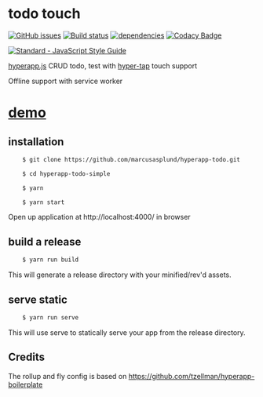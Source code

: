# todo touch
[![GitHub issues](https://img.shields.io/github/issues/marcusasplund/hyperapp-todo.svg)](https://github.com/marcusasplund/hyperapp-todo/issues)
[![Build status](https://travis-ci.org/marcusasplund/hyperapp-todo.svg?branch=master)](https://travis-ci.org/marcusasplund/hyperapp-todo)
[![dependencies](https://david-dm.org/marcusasplund/hyperapp-todo.svg)](https://david-dm.org/marcusasplund/hyperapp-todo)
[![Codacy Badge](https://api.codacy.com/project/badge/Grade/4a4f8aba60a64a50b7075f438c6a46e6)](https://www.codacy.com/app/marcusasplund/hyperapp-todo?utm_source=github.com&amp;utm_medium=referral&amp;utm_content=marcusasplund/hyperapp-todo&amp;utm_campaign=Badge_Grade)

[![Standard - JavaScript Style Guide](https://cdn.rawgit.com/feross/standard/master/badge.svg)](https://github.com/feross/standard)

[hyperapp.js](https://github.com/hyperapp/hyperapp) CRUD todo, test with [hyper-tap](https://github.com/rbiggs/hyper-tap) touch support


Offline support with service worker

# [demo](https://pap.as/hyperapp/todotouch/)


## installation

````bash
    $ git clone https://github.com/marcusasplund/hyperapp-todo.git

    $ cd hyperapp-todo-simple

    $ yarn

    $ yarn start
````

Open up application at http://localhost:4000/ in browser

## build a release

````bash
    $ yarn run build

````
This will generate a release directory with your minified/rev'd assets.


## serve static

````bash
    $ yarn run serve

````

This will use serve to statically serve your app from the release directory.

## Credits

The rollup and fly config is based on https://github.com/tzellman/hyperapp-boilerplate
